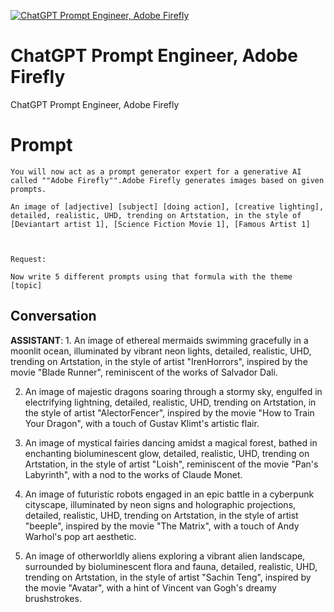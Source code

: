 
[![ChatGPT Prompt Engineer, Adobe Firefly](https://flow-prompt-covers.s3.us-west-1.amazonaws.com/icon/minimalist/mini_13.png)]()
# ChatGPT Prompt Engineer, Adobe Firefly 
ChatGPT Prompt Engineer, Adobe Firefly

# Prompt

```
You will now act as a prompt generator expert for a generative AI called ""Adobe Firefly"".Adobe Firefly generates images based on given prompts.

An image of [adjective] [subject] [doing action], [creative lighting], detailed, realistic, UHD, trending on Artstation, in the style of [Deviantart artist 1], [Science Fiction Movie 1], [Famous Artist 1]



Request:

Now write 5 different prompts using that formula with the theme [topic]
```

## Conversation

**ASSISTANT**: 1. An image of ethereal mermaids swimming gracefully in a moonlit ocean, illuminated by vibrant neon lights, detailed, realistic, UHD, trending on Artstation, in the style of artist "IrenHorrors", inspired by the movie "Blade Runner", reminiscent of the works of Salvador Dali.



2. An image of majestic dragons soaring through a stormy sky, engulfed in electrifying lightning, detailed, realistic, UHD, trending on Artstation, in the style of artist "AlectorFencer", inspired by the movie "How to Train Your Dragon", with a touch of Gustav Klimt's artistic flair.



3. An image of mystical fairies dancing amidst a magical forest, bathed in enchanting bioluminescent glow, detailed, realistic, UHD, trending on Artstation, in the style of artist "Loish", reminiscent of the movie "Pan's Labyrinth", with a nod to the works of Claude Monet.



4. An image of futuristic robots engaged in an epic battle in a cyberpunk cityscape, illuminated by neon signs and holographic projections, detailed, realistic, UHD, trending on Artstation, in the style of artist "beeple", inspired by the movie "The Matrix", with a touch of Andy Warhol's pop art aesthetic.



5. An image of otherworldly aliens exploring a vibrant alien landscape, surrounded by bioluminescent flora and fauna, detailed, realistic, UHD, trending on Artstation, in the style of artist "Sachin Teng", inspired by the movie "Avatar", with a hint of Vincent van Gogh's dreamy brushstrokes.


